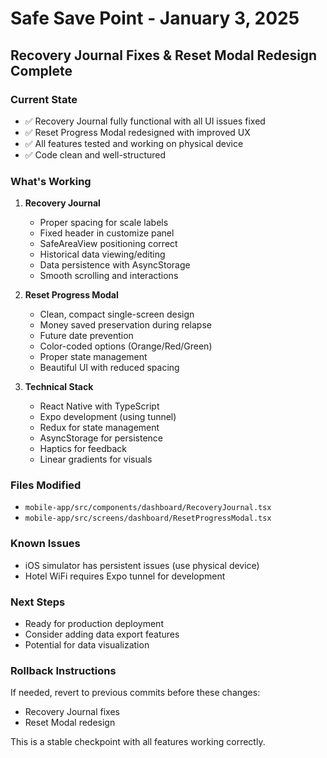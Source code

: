 # Safe Save Point - January 3, 2025
## Recovery Journal Fixes & Reset Modal Redesign Complete

### Current State
- ✅ Recovery Journal fully functional with all UI issues fixed
- ✅ Reset Progress Modal redesigned with improved UX
- ✅ All features tested and working on physical device
- ✅ Code clean and well-structured

### What's Working
1. **Recovery Journal**
   - Proper spacing for scale labels
   - Fixed header in customize panel
   - SafeAreaView positioning correct
   - Historical data viewing/editing
   - Data persistence with AsyncStorage
   - Smooth scrolling and interactions

2. **Reset Progress Modal**
   - Clean, compact single-screen design
   - Money saved preservation during relapse
   - Future date prevention
   - Color-coded options (Orange/Red/Green)
   - Proper state management
   - Beautiful UI with reduced spacing

3. **Technical Stack**
   - React Native with TypeScript
   - Expo development (using tunnel)
   - Redux for state management
   - AsyncStorage for persistence
   - Haptics for feedback
   - Linear gradients for visuals

### Files Modified
- `mobile-app/src/components/dashboard/RecoveryJournal.tsx`
- `mobile-app/src/screens/dashboard/ResetProgressModal.tsx`

### Known Issues
- iOS simulator has persistent issues (use physical device)
- Hotel WiFi requires Expo tunnel for development

### Next Steps
- Ready for production deployment
- Consider adding data export features
- Potential for data visualization

### Rollback Instructions
If needed, revert to previous commits before these changes:
- Recovery Journal fixes
- Reset Modal redesign

This is a stable checkpoint with all features working correctly. 
